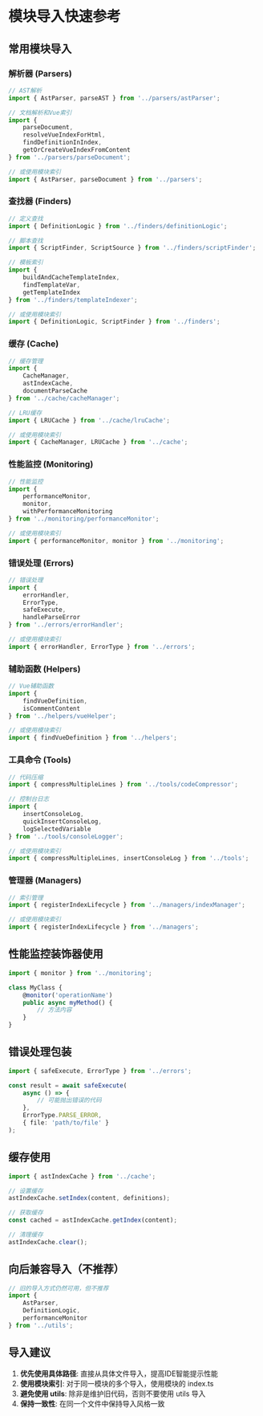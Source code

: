 # 模块导入快速参考

## 常用模块导入

### 解析器 (Parsers)
```typescript
// AST解析
import { AstParser, parseAST } from '../parsers/astParser';

// 文档解析和Vue索引
import { 
    parseDocument,
    resolveVueIndexForHtml,
    findDefinitionInIndex,
    getOrCreateVueIndexFromContent
} from '../parsers/parseDocument';

// 或使用模块索引
import { AstParser, parseDocument } from '../parsers';
```

### 查找器 (Finders)
```typescript
// 定义查找
import { DefinitionLogic } from '../finders/definitionLogic';

// 脚本查找
import { ScriptFinder, ScriptSource } from '../finders/scriptFinder';

// 模板索引
import { 
    buildAndCacheTemplateIndex,
    findTemplateVar,
    getTemplateIndex
} from '../finders/templateIndexer';

// 或使用模块索引
import { DefinitionLogic, ScriptFinder } from '../finders';
```

### 缓存 (Cache)
```typescript
// 缓存管理
import { 
    CacheManager,
    astIndexCache,
    documentParseCache
} from '../cache/cacheManager';

// LRU缓存
import { LRUCache } from '../cache/lruCache';

// 或使用模块索引
import { CacheManager, LRUCache } from '../cache';
```

### 性能监控 (Monitoring)
```typescript
// 性能监控
import { 
    performanceMonitor,
    monitor,
    withPerformanceMonitoring
} from '../monitoring/performanceMonitor';

// 或使用模块索引
import { performanceMonitor, monitor } from '../monitoring';
```

### 错误处理 (Errors)
```typescript
// 错误处理
import { 
    errorHandler,
    ErrorType,
    safeExecute,
    handleParseError
} from '../errors/errorHandler';

// 或使用模块索引
import { errorHandler, ErrorType } from '../errors';
```

### 辅助函数 (Helpers)
```typescript
// Vue辅助函数
import { 
    findVueDefinition,
    isCommentContent
} from '../helpers/vueHelper';

// 或使用模块索引
import { findVueDefinition } from '../helpers';
```

### 工具命令 (Tools)
```typescript
// 代码压缩
import { compressMultipleLines } from '../tools/codeCompressor';

// 控制台日志
import { 
    insertConsoleLog,
    quickInsertConsoleLog,
    logSelectedVariable
} from '../tools/consoleLogger';

// 或使用模块索引
import { compressMultipleLines, insertConsoleLog } from '../tools';
```

### 管理器 (Managers)
```typescript
// 索引管理
import { registerIndexLifecycle } from '../managers/indexManager';

// 或使用模块索引
import { registerIndexLifecycle } from '../managers';
```

## 性能监控装饰器使用

```typescript
import { monitor } from '../monitoring';

class MyClass {
    @monitor('operationName')
    public async myMethod() {
        // 方法内容
    }
}
```

## 错误处理包装

```typescript
import { safeExecute, ErrorType } from '../errors';

const result = await safeExecute(
    async () => {
        // 可能抛出错误的代码
    },
    ErrorType.PARSE_ERROR,
    { file: 'path/to/file' }
);
```

## 缓存使用

```typescript
import { astIndexCache } from '../cache';

// 设置缓存
astIndexCache.setIndex(content, definitions);

// 获取缓存
const cached = astIndexCache.getIndex(content);

// 清理缓存
astIndexCache.clear();
```

## 向后兼容导入（不推荐）

```typescript
// 旧的导入方式仍然可用，但不推荐
import { 
    AstParser,
    DefinitionLogic,
    performanceMonitor
} from '../utils';
```

## 导入建议

1. **优先使用具体路径**: 直接从具体文件导入，提高IDE智能提示性能
2. **使用模块索引**: 对于同一模块的多个导入，使用模块的 index.ts
3. **避免使用 utils**: 除非是维护旧代码，否则不要使用 utils 导入
4. **保持一致性**: 在同一个文件中保持导入风格一致
